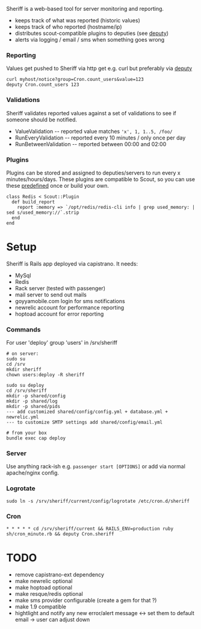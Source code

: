 Sheriff is a web-based tool for server monitoring and reporting.

 - keeps track of what was reported (historic values)
 - keeps track of who reported (hostname/ip)
 - distributes scout-compatible plugins to deputies (see [deputy](https://github.com/dawanda/deputy))
 - alerts via logging / email / sms when something goes wrong

### Reporting
Values get pushed to Sheriff via http get e.g. curl but preferably via [deputy](https://github.com/dawanda/deputy)

    curl myhost/notice?group=Cron.count_users&value=123
    deputy Cron.count_users 123

### Validations
Sheriff validates reported values against a set of validations to see if someone should be notified.

 - ValueValidation -- reported value matches `'x', 1, 1..5, /foo/`
 - RunEveryValidation -- reported every 10 minutes / only once per day
 - RunBetweenValidation -- reported between 00:00 and 02:00

### Plugins
Plugins can be stored and assigned to deputies/servers to run every x minutes/hours/days.
These plugins are compatible to Scout, so you can use these [predefined](https://github.com/highgroove/scout-plugins) once or build your own.

    class Redis < Scout::Plugin
      def build_report
        report :memory => `/opt/redis/redis-cli info | grep used_memory: | sed s/used_memory://`.strip
      end
    end

# Setup
Sheriff is Rails app deployed via capistrano. It needs:

 - MySql
 - Redis
 - Rack server (tested with passenger)
 - mail server to send out mails
 - goyyamobile.com login for sms notifications
 - newrelic account for performance reporting
 - hoptoad account for error reporting

### Commands
For user 'deploy' group 'users' in /srv/sheriff

    # on server:
    sudo su
    cd /srv
    mkdir sheriff
    chown users:deploy -R sheriff

    sudo su deploy
    cd /srv/sheriff
    mkdir -p shared/config
    mkdir -p shared/log
    mkdir -p shared/pids
    --- add customized shared/config/config.yml + database.yml + newrelic.yml
    --- to customize SMTP settings add shared/config/email.yml

    # from your box
    bundle exec cap deploy

### Server
Use anything rack-ish e.g. `passenger start [OPTIONS]`
or add via normal apache/nginx config.

### Logrotate
    sudo ln -s /srv/sheriff/current/config/logrotate /etc/cron.d/sheriff

### Cron
    * * * * * cd /srv/sheriff/current && RAILS_ENV=production ruby sh/cron_minute.rb && deputy Cron.sheriff

# TODO
 - remove capistrano-ext dependency
 - make newrelic optional
 - make hoptoad optional
 - make resque/redis optional
 - make sms provider configurable (create a gem for that ?)
 - make 1.9 compatible
 - hightlight and notify any new error/alert message <-> set them to default email -> user can adjust down
